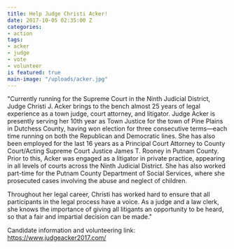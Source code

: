 ```yaml
---
title: Help Judge Christi Acker!
date: 2017-10-05 02:35:00 Z
categories:
- action
tags:
- acker
- judge
- vote
- volunteer
is featured: true
main-image: "/uploads/acker.jpg"
---
```


"Currently running for the Supreme Court in the Ninth Judicial District, Judge Christi J. Acker brings to the bench almost 25 years of legal experience as a town judge, court attorney, and litigator. Judge Acker is presently serving her 10th year as Town Justice for the town of Pine Plains in Dutchess County, having won election for three consecutive terms—each time running on both the Republican and Democratic lines. She has also been employed for the last 16 years as a Principal Court Attorney to County Court/Acting Supreme Court Justice James T. Rooney in Putnam County. Prior to this, Acker was engaged as a litigator in private practice, appearing in all levels of courts across the Ninth Judicial District. She has also worked part-time for the Putnam County Department of Social Services, where she prosecuted cases involving the abuse and neglect of children. 

 Throughout her legal career, Christi has worked hard to ensure that all participants in the legal process have a voice. As a judge and a law clerk, she knows the importance of giving all litigants an opportunity to be heard, so that a fair and impartial decision can be made."

Candidate information and volunteering link: https://www.judgeacker2017.com/